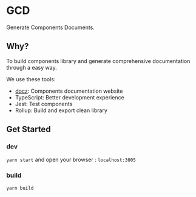 # GCD

Generate Components Documents.

## Why?

To build components library and generate comprehensive documentation through a easy way.

We use these tools:

- [docz](https://github.com/pedronauck/docz): Components documentation website
- TypeScript: Better development experience
- Jest: Test components
- Rollup: Build and export clean library

## Get Started

### dev

`yarn start` and open your browser : `localhost:3005`

### build

`yarn build`